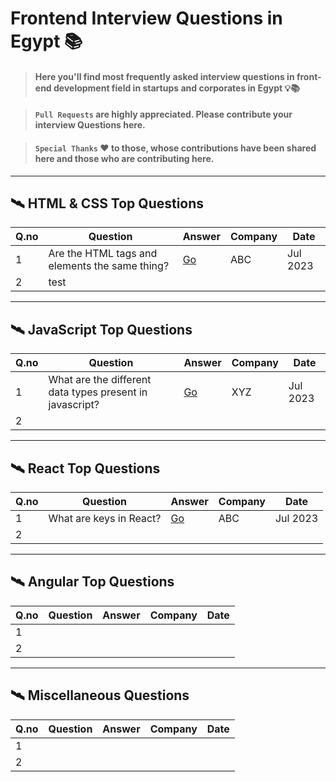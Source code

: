 # Frontend Interview Questions in Egypt 📚

> #### Here you'll find most frequently asked interview questions in front-end development field in startups and corporates in Egypt 💡📚 

> #### `Pull Requests` are highly appreciated. Please contribute your interview Questions here.

> #### `Special Thanks` ❤️ to those, whose contributions have been shared here and those who are contributing here.

---
## 🛰️ HTML & CSS Top Questions
| Q.no | Question                                                                                              | Answer                                                                                                                                                         | Company              | Date       |
|------|-------------------------------------------------------------------------------------------------------|----------------------------------------------------------------------------------------------------------------------------------------------------------------|----------------------|------------|
| 1    | Are the HTML tags and elements the same thing?                                                        |  [Go](https://www.interviewbit.com/html-interview-questions/#are-html-tags-and-elements-the-same)                                                              | ABC                  | Jul 2023   |
| 2    | test                                                                                                  |                                                                                                                                                                |                      |            |

---
## 🛰️ JavaScript Top Questions
| Q.no | Question                                                                                              | Answer                                                                                                                                                         | Company              | Date       |
|------|-------------------------------------------------------------------------------------------------------|----------------------------------------------------------------------------------------------------------------------------------------------------------------|----------------------|------------|
| 1    | What are the different data types present in javascript?                                              |  [Go](https://www.interviewbit.com/javascript-interview-questions/#different-data-types-present-in-javascript)                                                 | XYZ                  | Jul 2023   |
| 2    |                                                                                                       |                                                                                                                                                                |                      |            |

---
## 🛰️ React Top Questions
| Q.no | Question                                                                                              | Answer                                                                                                                                                         | Company              | Date       |
|------|-------------------------------------------------------------------------------------------------------|----------------------------------------------------------------------------------------------------------------------------------------------------------------|----------------------|------------|
| 1    | What are keys in React?                                                                               |  [Go](https://www.interviewbit.com/react-interview-questions/#what-are-keys)                                                                                   | ABC                  | Jul 2023   |
| 2    |                                                                                                       |                                                                                                                                                                |                      |            |

---
## 🛰️ Angular Top Questions
| Q.no | Question                                                                                              | Answer                                                                                                                                                         | Company              | Date       |
|------|-------------------------------------------------------------------------------------------------------|----------------------------------------------------------------------------------------------------------------------------------------------------------------|----------------------|------------|
| 1    |                                                                                                       |                                                                                                                                                                |                      |            |
| 2    |                                                                                                       |                                                                                                                                                                |                      |            |

---
## 🛰️ Miscellaneous Questions
| Q.no | Question                                                                                              | Answer                                                                                                                                                         | Company              | Date       |
|------|-------------------------------------------------------------------------------------------------------|----------------------------------------------------------------------------------------------------------------------------------------------------------------|----------------------|------------|
| 1    |                                                                                                       |                                                                                                                                                                |                      |            |
| 2    |                                                                                                       |                                                                                                                                                                |                      |            |
